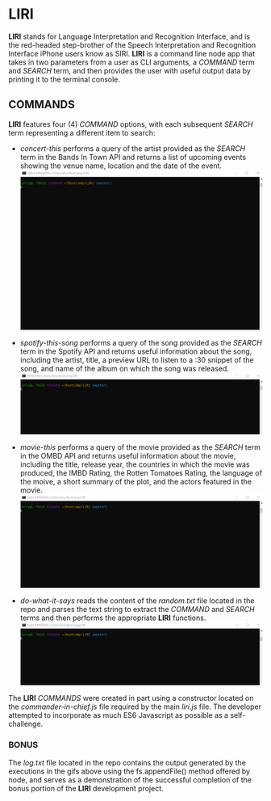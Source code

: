 # LIRI

**LIRI** stands for Language Interpretation and Recognition Interface, and is the red-headed step-brother of the Speech Interpretation and Recognition Interface iPhone users know as SIRI.  **LIRI** is a command line node app that takes in two parameters from a user as CLI arguments, a _COMMAND_ term and _SEARCH_ term, and then provides the user with useful output data by printing it to the terminal console.

## COMMANDS
**LIRI** features four (4) _COMMAND_ options, with each subsequent _SEARCH_ term representing a different item to search: 
* _concert-this_ performs a query of the artist provided as the _SEARCH_ term in the Bands In Town API and returns a list of upcoming events showing the venue name, location and the date of the event.
![](concert-this.gif)

* _spotify-this-song_ performs a query of the song provided as the _SEARCH_ term in the Spotify API and returns useful information about the song, including the artist, title, a preview URL to listen to a :30 snippet of the song, and name of the album on which the song was released.
![](spotify-this-song.gif)

* _movie-this_ performs a query of the movie provided as the _SEARCH_ term in the OMBD API and returns useful information about the movie, including the title, release year, the countries in which the movie was produced, the IMBD Rating, the Rotten Tomatoes Rating, the language of the moive, a short summary of the plot, and the actors featured in the movie.
![](movie-this.gif)

* _do-what-it-says_ reads the content of the _random.txt_ file located in the repo and parses the text string to extract the _COMMAND_ and _SEARCH_ terms and then performs the appropriate **LIRI** functions.
![](do-what-it-says.gif)

The **LIRI** _COMMANDS_ were created in part using a constructor located on the _commander-in-chief.js_ file required by the main _liri.js_ file.  The developer attempted to incorporate as much ES6 Javascript as possible as a self-challenge.



### BONUS

The _log.txt_ file located in the repo contains the output generated by the executions in the gifs above using the fs.appendFile() method offered by node, and serves as a demonstration of the successful completion of the bonus portion of the **LIRI** development project. 
